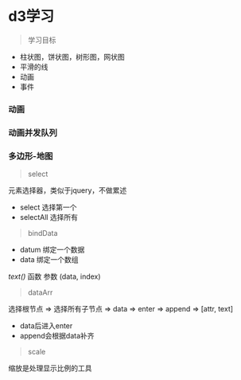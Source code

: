 # d3学习

> 学习目标

- 柱状图，饼状图，树形图，网状图
- 平滑的线
- 动画
- 事件


### 动画

### 动画并发队列

### 多边形-地图



> select

元素选择器，类似于jquery，不做累述
- select   选择第一个
- selectAll 选择所有


> bindData

- datum  绑定一个数据
- data   绑定一个数组

*text()* 函数 参数 (data, index)


> dataArr

选择根节点 => 选择所有子节点 => data => enter => append => [attr, text]

- data后进入enter
- append会根据data补齐

> scale 

缩放是处理显示比例的工具